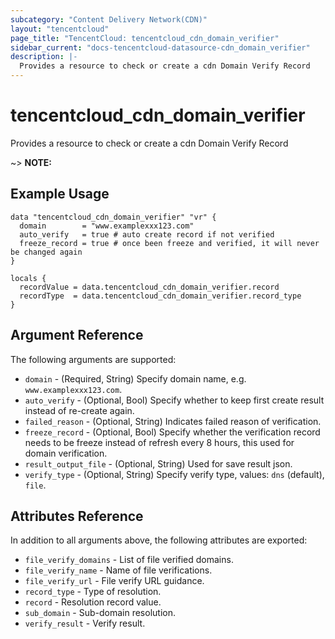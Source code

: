 ```yaml
---
subcategory: "Content Delivery Network(CDN)"
layout: "tencentcloud"
page_title: "TencentCloud: tencentcloud_cdn_domain_verifier"
sidebar_current: "docs-tencentcloud-datasource-cdn_domain_verifier"
description: |-
  Provides a resource to check or create a cdn Domain Verify Record
---
```


# tencentcloud_cdn_domain_verifier

Provides a resource to check or create a cdn Domain Verify Record

~> **NOTE:**

## Example Usage

```hcl
data "tencentcloud_cdn_domain_verifier" "vr" {
  domain        = "www.examplexxx123.com"
  auto_verify   = true # auto create record if not verified
  freeze_record = true # once been freeze and verified, it will never be changed again
}

locals {
  recordValue = data.tencentcloud_cdn_domain_verifier.record
  recordType  = data.tencentcloud_cdn_domain_verifier.record_type
}
```

## Argument Reference

The following arguments are supported:

* `domain` - (Required, String) Specify domain name, e.g. `www.examplexxx123.com`.
* `auto_verify` - (Optional, Bool) Specify whether to keep first create result instead of re-create again.
* `failed_reason` - (Optional, String) Indicates failed reason of verification.
* `freeze_record` - (Optional, Bool) Specify whether the verification record needs to be freeze instead of refresh every 8 hours, this used for domain verification.
* `result_output_file` - (Optional, String) Used for save result json.
* `verify_type` - (Optional, String) Specify verify type, values: `dns` (default), `file`.

## Attributes Reference

In addition to all arguments above, the following attributes are exported:

* `file_verify_domains` - List of file verified domains.
* `file_verify_name` - Name of file verifications.
* `file_verify_url` - File verify URL guidance.
* `record_type` - Type of resolution.
* `record` - Resolution record value.
* `sub_domain` - Sub-domain resolution.
* `verify_result` - Verify result.


